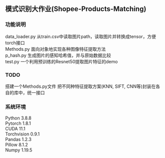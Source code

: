 
## 模式识别大作业(Shopee-Products-Matching)  
### 功能说明  
data_loader.py 从train.csv中读取图片path，读取图片并转换成tensor，方便torch接口  
Methods.py 面向对象地实现各种图像特征提取方法  
p_hash.py 生成图片的感知哈希值，并与原始数据比较  
test.py 一个利用预训练的Resnet50提取图片特征的demo  

### TODO  
搭建一个Methods.py文件 把不同种特征提取方案(KNN, SIFT, CNN等)封装在各自的库中，统一接口  
  
### 系统环境  
Python 3.8.8  
Pytorch 1.8.1  
CUDA 11.1  
Torchvision 0.9.1  
Pandas 1.2.3  
Pillow 8.1.2  
Numpy 1.19.5  
